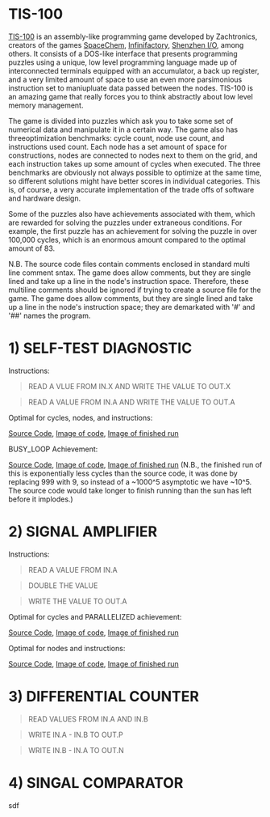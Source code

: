 # TIS-100
[TIS-100](http://www.zachtronics.com/tis-100/) is an assembly-like programming game developed by Zachtronics, creators of the games [SpaceChem](http://www.zachtronics.com/spacechem/), [Infinifactory](http://www.zachtronics.com/infinifactory/), [Shenzhen I/O](http://www.zachtronics.com/shenzhen-io/), among others. It consists of a DOS-like interface that presents programming puzzles using a unique, low level programming language made up of interconnected terminals equipped with an accumulator, a back up register, and a very limited amount of space to use an even more parsimonious instruction set to maniupluate data passed between the nodes. TIS-100 is an amazing game that really forces you to think abstractly about low level memory management. 

The game is divided into puzzles which ask you to take some set of numerical data and manipulate it in a certain way. The game also has threeoptimization benchmarks: cycle count, node use count, and instructions used count. Each node has a set amount of space for constructions, nodes are connected to nodes next to them on the grid, and each instruction takes up some amount of cycles when executed. The three benchmarks are obviously not always possible to optimize at the same time, so different solutions might have better scores in individual categories. This is, of course, a very accurate implementation of the trade offs of software and hardware design.

Some of the puzzles also have achievements associated with them, which are rewarded for solving the puzzles under extraneous conditions. For example, the first puzzle has an achievement for solving the puzzle in over 100,000 cycles, which is an enormous amount compared to the optimal amount of 83. 

N.B. The source code files contain comments enclosed in standard multi line comment sntax. The game does allow comments, but they are single lined and take up a line in the node's instruction space. Therefore, these multiline comments should be ignored if trying to create a source file for the game. The game does allow comments, but they are single lined and take up a line in the node's instruction space; they are demarkated with '#' and '##' names the program.

# 1) SELF-TEST DIAGNOSTIC 

Instructions:

>READ A VLUE FROM IN.X AND WRITE THE VALUE TO OUT.X

>READ A VALUE FROM IN.A AND WRITE THE VALUE TO OUT.A

Optimal for cycles, nodes, and instructions:

[Source Code](https://github.com/KripkesBeard/TIS-100-stuff/blob/master/SELF-TEST%20DIAGNOSTIC/Optimal), [Image of code](https://imgur.com/NCmY4t5), [Image of finished run]()

BUSY_LOOP Achievement:

[Source Code](https://github.com/KripkesBeard/TIS-100-stuff/blob/master/SELF-TEST%20DIAGNOSTIC/BUSY_LOOP), [Image of code](https://imgur.com/dZpfDnX), [Image of finished run](https://imgur.com/a/fHegr4i) (N.B., the finished run of this is exponentially less cycles than the source code, it was done by replacing 999 with 9, so instead of a ~1000^5 asymptotic we have ~10^5. The source code would take longer to finish running than the sun has left before it implodes.)

# 2) SIGNAL AMPLIFIER

Instructions:

>READ A VALUE FROM IN.A

>DOUBLE THE VALUE

>WRITE THE VALUE TO OUT.A

Optimal for cycles and PARALLELIZED achievement:

[Source Code](https://github.com/KripkesBeard/TIS-100/blob/master/SIGNAL%20AMPLIFIER/PARALLELIZE), [Image of code](https://imgur.com/cQF8CHV), [Image of finished run](https://imgur.com/l6M5gKE)

Optimal for nodes and instructions:

[Source Code](https://github.com/KripkesBeard/TIS-100/blob/master/SIGNAL%20AMPLIFIER/Optimal%20Node%20Instruction), [Image of code](https://imgur.com/r1rRNUT), [Image of finished run](https://imgur.com/BEmUbvf)

# 3) DIFFERENTIAL COUNTER

>READ VALUES FROM IN.A AND IN.B

>WRITE IN.A - IN.B TO OUT.P

>WRITE IN.B - IN.A TO OUT.N



# 4) SINGAL COMPARATOR

sdf





